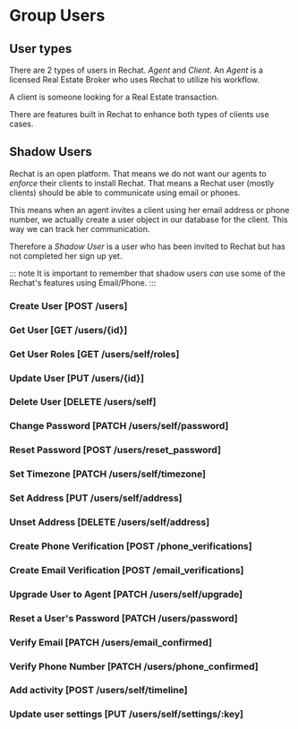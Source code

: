 # Group Users

## User types

There are 2 types of users in Rechat. _Agent_ and _Client_.
An _Agent_ is a licensed Real Estate Broker who uses Rechat to utilize his workflow.

A client is someone looking for a Real Estate transaction.

There are features built in Rechat to enhance both types of clients use cases.

## Shadow Users

Rechat is an open platform. That means we do not want our agents to _enforce_ their clients to install Rechat.
That means a Rechat user (mostly clients) should be able to communicate using email or phones.

This means when an agent invites a client using her email address or phone number, we actually
create a user object in our database for the client. This way we can track her communication.

Therefore a _Shadow User_ is a user who has been invited to Rechat but has not completed her sign up yet.

::: note
It is important to remember that shadow users _can_ use some of the Rechat's features using Email/Phone.
:::

### Create User [POST /users]
<!-- include(tests/user/create.md) -->

### Get User [GET /users/{id}]
<!-- include(tests/user/getUser.md) -->

### Get User Roles [GET /users/self/roles]
<!-- include(tests/user/getUserRoles.md) -->

### Update User [PUT /users/{id}]
<!-- include(tests/user/update.md) -->

### Delete User [DELETE /users/self]
<!-- include(tests/user/deleteUser.md) -->

### Change Password [PATCH /users/self/password]
<!-- include(tests/user/changePassword.md) -->

### Reset Password [POST /users/reset_password]
<!-- include(tests/user/resetPassword.md) -->

### Set Timezone [PATCH /users/self/timezone]
<!-- include(tests/user/patchUserTimeZone.md) -->

### Set Address [PUT /users/self/address]
<!-- include(tests/user/setAddress.md) -->

### Unset Address [DELETE /users/self/address]
<!-- include(tests/user/deleteAddress.md) -->

### Create Phone Verification [POST /phone_verifications]
<!-- include(tests/verification/createPhoneVerification.md) -->

### Create Email Verification [POST /email_verifications]
<!-- include(tests/verification/createEmailVerification.md) -->

### Upgrade User to Agent [PATCH /users/self/upgrade]
<!-- include(tests/user/upgradeToAgentWithEmail.md) -->
<!-- include(tests/user/upgradeToAgentWithPhoneNumber.md) -->

### Reset a User's Password [PATCH /users/password]
<!-- include(tests/user/resetPasswordByTokenEmail.md) -->
<!-- include(tests/user/resetPasswordByShadowTokenEmail.md) -->
<!-- include(tests/user/resetPasswordByShadowTokenPhone.md) -->

### Verify Email [PATCH /users/email_confirmed]
<!-- include(tests/verification/verifyEmail.md) -->

### Verify Phone Number [PATCH /users/phone_confirmed]
<!-- include(tests/verification/verifyPhone.md) -->

### Add activity [POST /users/self/timeline]
<!-- include(tests/user/addActivity.md) -->

### Update user settings [PUT /users/self/settings/:key]
<!-- include(tests/brand/updateUserSettings.md) -->
